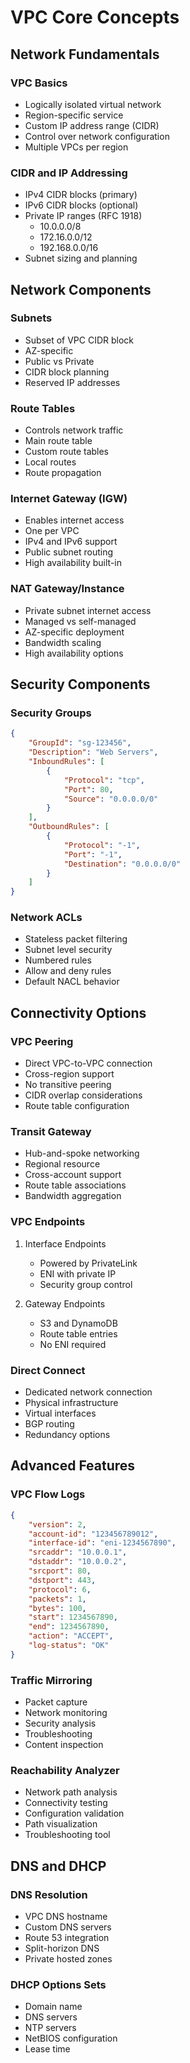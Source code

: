 # VPC Core Concepts

## Network Fundamentals

### VPC Basics
- Logically isolated virtual network
- Region-specific service
- Custom IP address range (CIDR)
- Control over network configuration
- Multiple VPCs per region

### CIDR and IP Addressing
- IPv4 CIDR blocks (primary)
- IPv6 CIDR blocks (optional)
- Private IP ranges (RFC 1918)
  - 10.0.0.0/8
  - 172.16.0.0/12
  - 192.168.0.0/16
- Subnet sizing and planning

## Network Components

### Subnets
- Subset of VPC CIDR block
- AZ-specific
- Public vs Private
- CIDR block planning
- Reserved IP addresses

### Route Tables
- Controls network traffic
- Main route table
- Custom route tables
- Local routes
- Route propagation

### Internet Gateway (IGW)
- Enables internet access
- One per VPC
- IPv4 and IPv6 support
- Public subnet routing
- High availability built-in

### NAT Gateway/Instance
- Private subnet internet access
- Managed vs self-managed
- AZ-specific deployment
- Bandwidth scaling
- High availability options

## Security Components

### Security Groups
```json
{
    "GroupId": "sg-123456",
    "Description": "Web Servers",
    "InboundRules": [
        {
            "Protocol": "tcp",
            "Port": 80,
            "Source": "0.0.0.0/0"
        }
    ],
    "OutboundRules": [
        {
            "Protocol": "-1",
            "Port": "-1",
            "Destination": "0.0.0.0/0"
        }
    ]
}
```

### Network ACLs
- Stateless packet filtering
- Subnet level security
- Numbered rules
- Allow and deny rules
- Default NACL behavior

## Connectivity Options

### VPC Peering
- Direct VPC-to-VPC connection
- Cross-region support
- No transitive peering
- CIDR overlap considerations
- Route table configuration

### Transit Gateway
- Hub-and-spoke networking
- Regional resource
- Cross-account support
- Route table associations
- Bandwidth aggregation

### VPC Endpoints
1. Interface Endpoints
   - Powered by PrivateLink
   - ENI with private IP
   - Security group control

2. Gateway Endpoints
   - S3 and DynamoDB
   - Route table entries
   - No ENI required

### Direct Connect
- Dedicated network connection
- Physical infrastructure
- Virtual interfaces
- BGP routing
- Redundancy options

## Advanced Features

### VPC Flow Logs
```json
{
    "version": 2,
    "account-id": "123456789012",
    "interface-id": "eni-1234567890",
    "srcaddr": "10.0.0.1",
    "dstaddr": "10.0.0.2",
    "srcport": 80,
    "dstport": 443,
    "protocol": 6,
    "packets": 1,
    "bytes": 100,
    "start": 1234567890,
    "end": 1234567890,
    "action": "ACCEPT",
    "log-status": "OK"
}
```

### Traffic Mirroring
- Packet capture
- Network monitoring
- Security analysis
- Troubleshooting
- Content inspection

### Reachability Analyzer
- Network path analysis
- Connectivity testing
- Configuration validation
- Path visualization
- Troubleshooting tool

## DNS and DHCP

### DNS Resolution
- VPC DNS hostname
- Custom DNS servers
- Route 53 integration
- Split-horizon DNS
- Private hosted zones

### DHCP Options Sets
- Domain name
- DNS servers
- NTP servers
- NetBIOS configuration
- Lease time 